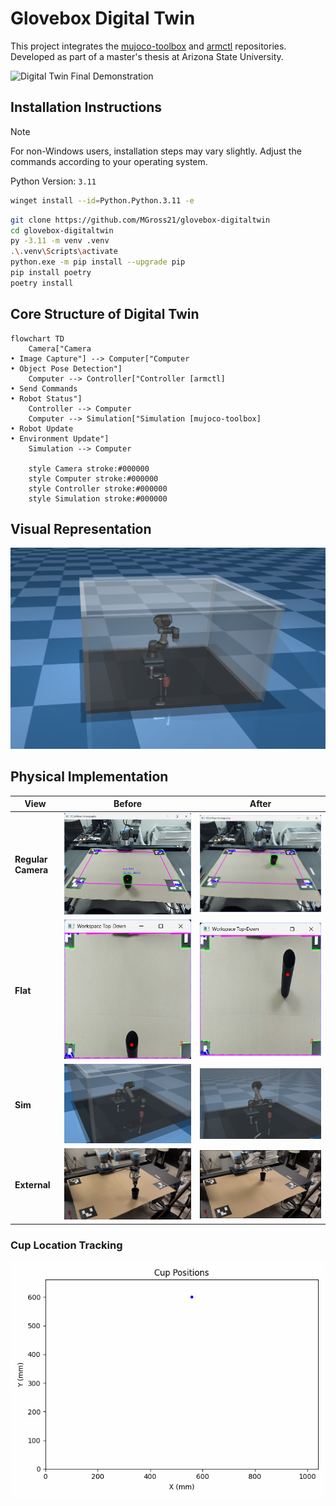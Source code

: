 # Glovebox Digital Twin

This project integrates the [mujoco-toolbox](https://github.com/MGross21/mujoco-toolbox) and [armctl](https://github.com/MGross21/armctl) repositories. Developed as part of a master's thesis at Arizona State University.

![Digital Twin Final Demonstration](assets/videos/dt.gif)

## Installation Instructions

> [!Note]
> For non-Windows users, installation steps may vary slightly. Adjust the commands according to your operating system.

Python Version: `3.11`

```bash
winget install --id=Python.Python.3.11 -e
```

```bash
git clone https://github.com/MGross21/glovebox-digitaltwin
cd glovebox-digitaltwin
py -3.11 -m venv .venv
.\.venv\Scripts\activate
python.exe -m pip install --upgrade pip
pip install poetry
poetry install
```

## Core Structure of Digital Twin

```mermaid
flowchart TD
    Camera["Camera
• Image Capture"] --> Computer["Computer
• Object Pose Detection"]
    Computer --> Controller["Controller [armctl]
• Send Commands
• Robot Status"]
    Controller --> Computer
    Computer --> Simulation["Simulation [mujoco-toolbox]
• Robot Update
• Environment Update"]
    Simulation --> Computer

    style Camera stroke:#000000
    style Computer stroke:#000000
    style Controller stroke:#000000
    style Simulation stroke:#000000
```

## Visual Representation

![Glovebox UR5 Vention /w Cup](assets/images/ur5_vention_w_cup.png)

## Physical Implementation

| **View**          | **Before**                                      | **After**                                       |
|--------------------|------------------------------------------------|------------------------------------------------|
| **Regular Camera** | ![Init Camera](assets/images/final_testing/cup_init_camera.png) | ![Final Camera](assets/images/final_testing/cup_final_camera.png) |
| **Flat**           | ![Init Flat](assets/images/final_testing/cup_init_flat.png)     | ![Final Flat](assets/images/final_testing/cup_final_flat.png)     |
| **Sim**            | ![Init Sim](assets/images/final_testing/cup_init_sim.png)       | ![Final Sim](assets/images/final_testing/cup_final_sim.png)       |
| **External**       | ![Init External](assets/images/final_testing/external_reach_init.png)| ![Final External](assets/images/final_testing/external_reach_final.png)|

### Cup Location Tracking

![Cup Tracker](assets/figures/final_testing/ur5_cup_drag.gif)
